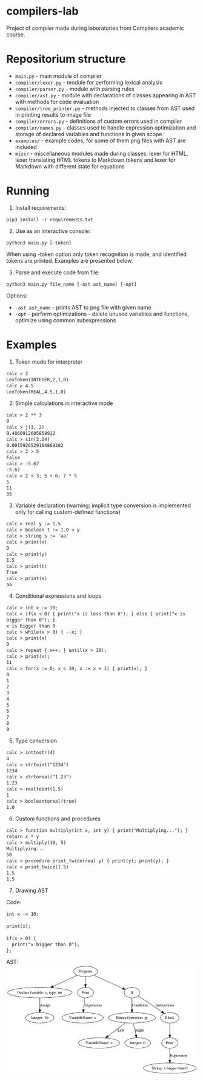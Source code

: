 # compilers-lab

Project of compiler made during laboratories from Compilers academic course.

# Repositorium structure

* ```main.py``` - main module of compiler
* ```compiler/lexer.py``` - module for performing lexical analysis
* ```compiler/parser.py``` - module with parsing rules
* ```compiler/ast.py``` - module with declarations of classes appearing in AST with methods for code evaluation
* ```compiler/tree_printer.py``` - methods injected to classes from AST used in printing results to image file
* ```compiler/errors.py``` - definitions of custom errors used in compiler
* ```compiler/names.py``` - classes used to handle expression optimization and storage of declared variables and functions in given scope
* ```examples/``` - example codes, for some of them png files with AST are included
* ```misc/``` - miscellaneous modules made during classes: lexer for HTML, lexer translating HTML tokens to Markdown tokens and lexer for Markdown with different state for equations

# Running

1. Install requirements:
```
pip3 install -r requirements.txt
```

2. Use as an interactive console:
```
python3 main.py [-token]
```
When using -token option only token recognition is made, and identified tokens are printed. Examples are presented below.

3. Parse and execute code from file:
```
python3 main.py file_name [-ast ast_name] [-opt]
```

Options:
* ```-ast ast_name``` - prints AST to png file with given name
* ```-opt``` - perform optimizations - delete unused variables and functions, optimize using common subexpressions

# Examples

1. Token mode for interpreter
```
calc > 2
LexToken(INTEGER,2,1,0)
calc > 4.5
LexToken(REAL,4.5,1,0)
```

2. Simple calculations in interactive mode
```
calc > 2 ** 3
8
calc > j(3, 2)
0.4860912605858912
calc > sin(3.14)
0.0015926529164868282
calc > 2 > 5
False
calc > -5.67
-5.67
calc > 2 + 3; 5 + 6; 7 * 5
5
11
35
```

3. Variable declaration (warning: implicit type conversion is implemented only for calling custom-defined functions)
```calc > int x
calc > real y := 1.5
calc > boolean t := 1.0 < y
calc > string s := 'aa'
calc > print(x)
0
calc > print(y)
1.5
calc > print(t)
True
calc > print(s)
aa
```

4. Conditional expressions and loops
```
calc > int x := 10;
calc > if(x < 0) { print("x is less than 0"); } else { print("x is bigger than 0"); }
x is bigger than 0
calc > while(x > 0) { --x; }
calc > print(x)
0
calc > repeat { x++; } until(x > 10);
calc > print(x);
11
calc > for(x := 0; x < 10; x := x + 1) { print(x); }
0
1
2
3
4
5
6
7
8
9
```

5. Type conversion
```
calc > inttostr(4)
4
calc > strtoint("1234")
1234
calc > strtoreal("1.23")
1.23
calc > realtoint(1.5)
1
calc > booleantoreal(true)
1.0
```

6. Custom functions and procedures
```
calc > function multiply(int x, int y) { print("Multiplying..."); } return x * y
calc > multiply(10, 5)
Multiplying...
50
calc > procedure print_twice(real y) { print(y); print(y); }
calc > print_twice(1.5)
1.5
1.5
```

7. Drawing AST

Code:
```
int x := 10;

print(x);

if(x > 0) {
  print("x bigger than 0");
};
```

AST:
![AST-image](examples/ast_conditional.png "AST")

